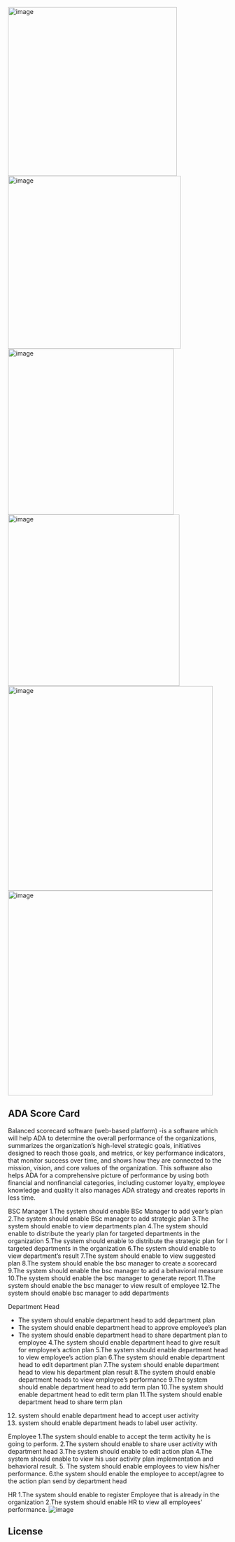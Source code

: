 
</p>


<img width="386" alt="image" src="https://user-images.githubusercontent.com/48239097/208291600-213aa866-6834-4780-ac46-db7bd85f307d.png">
<img width="395" alt="image" src="https://user-images.githubusercontent.com/48239097/208291613-32078eb0-12e2-4772-b22f-b3303f235366.png">
<img width="379" alt="image" src="https://user-images.githubusercontent.com/48239097/208291622-18afd0c1-1da6-49f6-815d-0283665c71ca.png">
<img width="392" alt="image" src="https://user-images.githubusercontent.com/48239097/208291630-54e814b8-6988-4454-ba11-4c5a5012d0f8.png">
<img width="468" alt="image" src="https://user-images.githubusercontent.com/48239097/208291641-593ad9c5-d70e-4060-887f-3be5e7de374a.png">
<img width="468" alt="image" src="https://user-images.githubusercontent.com/48239097/208291646-ed6e38e3-2f5c-4b50-8105-9ca21205f662.png">


## ADA Score Card

Balanced scorecard software (web-based platform) -is a software which will help ADA to determine the overall performance of the organizations, summarizes the organization’s high-level strategic goals, initiatives designed to reach those goals, and metrics, or key performance indicators, that monitor success over time, and shows how they are connected to the mission, vision, and core values of the organization. This software also helps ADA for a comprehensive picture of performance by using both financial and nonfinancial categories, including customer loyalty, employee knowledge and quality It also manages ADA strategy and creates reports in less time. 

BSC Manager
1.The system should enable BSc Manager to add year’s plan
2.The system should enable BSc manager to add strategic plan
3.The system should enable to view departments plan 
4.The system should enable to distribute the yearly plan for targeted departments in the organization
5.The system should enable to distribute the strategic plan for l targeted departments in the organization
6.The system should enable to view department’s result
7.The system should enable to view suggested plan 
8.The system should enable the bsc manager to create a scorecard
9.The system should enable the bsc manager to add a behavioral measure
10.The system should enable the bsc manager to generate report
11.The system should enable the bsc manager to  view result of employee
12.The system should enable bsc manager to add departments

Department Head  
- The system should enable department head to add department plan
- The system should enable department head to approve employee’s plan
- The system should enable department head to share department plan to employee
4.The system should enable department head to give result for employee’s action plan
5.The system should enable department head to view employee’s action plan
6.The system should enable department head to edit department plan
7.The system should enable department head to view his department plan result
8.The system should enable department heads to view employee’s performance
9.The system should enable department head to add term plan
10.The system should enable department head to edit term plan
11.The system should enable department head to share term plan
12. system should enable department head to accept user activity
13. system should enable department heads to label user activity.

Employee
1.The system should enable to accept the term activity he is going to perform.
2.The system should enable to share user activity with department head
3.The system should enable to edit action plan
4.The system should enable to view his user activity plan implementation and behavioral result.
5. The system should enable employees to view his/her performance.
6.the system should enable the employee to accept/agree to the action plan send by department head


HR
1.The system should enable to register Employee that is already in the organization
2.The system should enable HR to view all employees' performance.
![image](https://user-images.githubusercontent.com/48239097/208291570-581d2282-dda5-499b-99de-2dbede14b1ce.png)



## License

